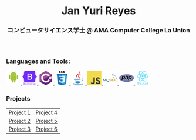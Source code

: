 <h1 align="center">Jan Yuri Reyes</h1>
<h3 align="center">コンピュータサイエンス学士 @ AMA Computer College La Union</h3>
<h3 align="left"></h3>
<p align="left">
</p>
<br>

    
<h3 align="left">Languages and Tools:</h3>
<p align="left"> <a href="https://developer.android.com" target="_blank" rel="noreferrer"> <img src="https://raw.githubusercontent.com/devicons/devicon/master/icons/android/android-original-wordmark.svg" alt="android" width="40" height="40"/> </a> <a href="https://getbootstrap.com" target="_blank" rel="noreferrer"> <img src="https://raw.githubusercontent.com/devicons/devicon/master/icons/bootstrap/bootstrap-plain-wordmark.svg" alt="bootstrap" width="40" height="40"/> </a> <a href="https://www.w3schools.com/cs/" target="_blank" rel="noreferrer"> <img src="https://raw.githubusercontent.com/devicons/devicon/master/icons/csharp/csharp-original.svg" alt="csharp" width="40" height="40"/> </a> <a href="https://www.w3schools.com/css/" target="_blank" rel="noreferrer"> <img src="https://raw.githubusercontent.com/devicons/devicon/master/icons/css3/css3-original-wordmark.svg" alt="css3" width="40" height="40"/> </a> <a href="https://www.java.com" target="_blank" rel="noreferrer"> <img src="https://raw.githubusercontent.com/devicons/devicon/master/icons/java/java-original.svg" alt="java" width="40" height="40"/> </a> <a href="https://developer.mozilla.org/en-US/docs/Web/JavaScript" target="_blank" rel="noreferrer"> <img src="https://raw.githubusercontent.com/devicons/devicon/master/icons/javascript/javascript-original.svg" alt="javascript" width="40" height="40"/> </a> <a href="https://www.mysql.com/" target="_blank" rel="noreferrer"> <img src="https://raw.githubusercontent.com/devicons/devicon/master/icons/mysql/mysql-original-wordmark.svg" alt="mysql" width="40" height="40"/> </a> <a href="https://www.php.net" target="_blank" rel="noreferrer"> <img src="https://raw.githubusercontent.com/devicons/devicon/master/icons/php/php-original.svg" alt="php" width="40" height="40"/> </a> <a href="https://reactjs.org/" target="_blank" rel="noreferrer"> <img src="https://raw.githubusercontent.com/devicons/devicon/master/icons/react/react-original-wordmark.svg" alt="react" width="40" height="40"/> </a> </p>
    
<h3 align="left">Projects</h3>

<table width="100%" style="table-layout: fixed;">
  <tr>
    <td align="center" width="50%"><a href="https://link-to-project1.com" target="_blank">Project 1</a></td>
    <td align="center" width="50%"><a href="https://link-to-project4.com" target="_blank">Project 4</a></td>
  </tr>
  <tr>
    <td align="center" width="50%"><a href="https://link-to-project2.com" target="_blank">Project 2</a></td>
    <td align="center" width="50%"><a href="https://link-to-project5.com" target="_blank">Project 5</a></td>
  </tr>
  <tr>
    <td align="center" width="50%"><a href="https://link-to-project3.com" target="_blank">Project 3</a></td>
    <td align="center" width="50%"><a href="https://link-to-project6.com" target="_blank">Project 6</a></td>
  </tr>
</table>

